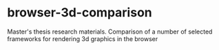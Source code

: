 # browser-3d-comparison
Master's thesis research materials. Comparison of a number of selected frameworks for rendering 3d graphics in the browser
